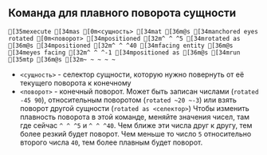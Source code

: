﻿## Команда для плавного поворота сущности
```ansi
[35mexecute [34mas [0m<сущность> [34mat [36m@s [34manchored eyes rotated [0m<поворот> [34mpositioned [32m^ ^ ^5 [34mrotated as [36m@s [34mpositioned [32m^ ^ ^40 [34mfacing entity [36m@s [34meyes facing [32m^ ^ ^-1 [34mpositioned as [36m@s [34mrun [35mtp [36m@s [32m~ ~ ~ ~ ~
```
- `<сущность>` - селектор сущности, которую нужно повернуть от её текущего поворота к конечному
- `<поворот>` - конечный поворот. Может быть записан числами (`rotated -45 90`), относительным поворотом (`rotated ~20 ~-3`) или взять поворот другой сущности (`rotated as <селектор>`)
Чтобы изменить плавность поворота в этой команде, меняйте значения чисел, там где сейчас `^ ^ ^5` и `^ ^ ^40`. Чем ближе эти числа друг к другу, тем более резкий будет поворот. Чем меньше то число `5` относительно второго числа `40`, тем более плавным будет поворот.